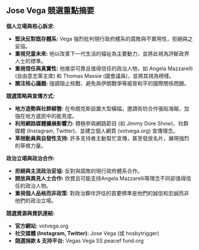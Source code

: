 ## Jose Vega 競選重點摘要

**個人立場與核心訴求:**

*   **堅決反對既存體系:** Vega 強烈批判現行政府體系的腐敗與不實用性，拒絕與之妥協。
*   **重視兒童未來:**  他以改善下一代生活的福祉為主要動力，並將此視為評斷政界人士的標準。
*   **重視信任與真實性:**  他推崇可靠且值得信任的政治人物，如 Angela Mazzarelli (自由意志黨主席) 和 Thomas Massie (國會議員)，並將其視為榜樣。
*   **關注核心議題:** 強調阻止核戰、避免與伊朗戰爭等威脅和平的國際關係問題。

**競選策略與宣傳方式:**

*   **地方造勢與社群經營:** 在布朗克斯設置大型橫幅，邀請街坊合作張貼海報，加強在地方選民中的能見度。
*   **利用網路媒體擴展影響力:**  積極參與網路節目 (如 Jimmy Dore Show)、社群媒體 (Instagram, Twitter)、並建立個人網頁 (votvega.org) 宣傳理念。
*   **草根動員與自發性支持:**  許多支持者主動幫忙宣傳，甚至發放名片，展現強烈的草根力量。

**政治立場與政治合作:**

*   **拒絕與主流政治妥協:** 反對與腐敗的現行政府體系合作。
*   **開放與異見人士合作:** 欣賞且可能支持Angela Mazzarelli等理念不同卻值得信任的政治人物。
*   **重視個人品格而非政策**: 對政治夥伴評估的首要標準是他們的誠信和忠誠而非他們的政治立場。

**競選資源與資訊連結:**

*   **官方網站:** votvega.org
*   **社交媒體 (Instagram, Twitter):** Jose Vega (或 hosbytrigger)
*    **競選捐款 & 支持平台:** Vegas Vega SS peacef fund.org